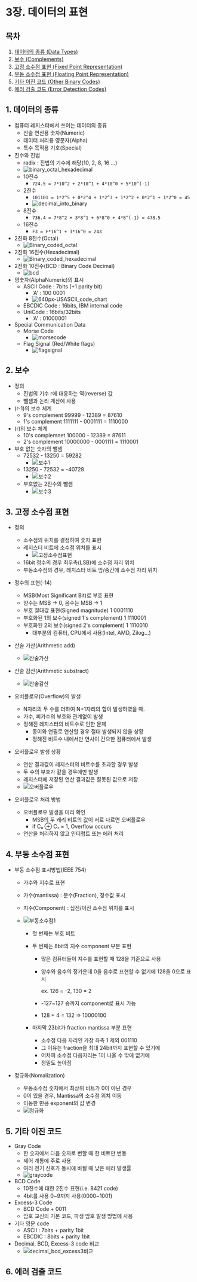 # 3장. 데이터의 표현

[CSA2021 컴퓨터시스템구조 제 3 장 Part 1]: https://www.youtube.com/watch?v=aSocCv3SC2k&amp;list=PLc8fQ-m7b1hCHTT7VH2oo0Ng7Et096dYc&amp;index=6
[CSA2021 컴퓨터시스템구조 제 3 장 Part 2]: https://www.youtube.com/watch?v=bysGzutpRgc&amp;list=PLc8fQ-m7b1hCHTT7VH2oo0Ng7Et096dYc&amp;index=7



## 목차

1. [데이터의 종류 (Data Types)](#1-데이터의-종류)
2. [보수 (Complements)](#2-보수)
3. [고정 소수점 표현 (Fixed Point Representation)](#3-고정-소수점-표현)
4. [부동 소수점 표현 (Floating Point Representation)](#4-부동-소수점-표현)
5. [기타 이진 코드 (Other Binary Codes)](#5-기타-이진-코드)
6. [에러 검출 코드 (Error Detection Codes)](#6-에러-검출-코드)



## 1. 데이터의 종류

- 컴퓨터 레지스터에서 쓰이는 데이터의 종류
  - 산술 연산용 숫자(Numeric)
  - 데이터 처리용 영문자(Alpha)
  - 특수 목적용 기호(Special)
- 진수와 진법
  - radix : 진법의 기수에 해당(10, 2, 8, 16 ...)
  - ![binary_octal_hexadecimal](md-images/binary_octal_hexadecimal.PNG)
  - 10진수
    - ```724.5 = 7*10^2 + 2*10^1 + 4*10^0 + 5*10^(-1)```
  - 2진수
    - ```101101 = 1*2^5 + 0*2^4 + 1*2^3 + 1*2^2 + 0*2^1 + 1*2^0 = 45```
    - ![decimal_into_binary](md-images/decimal_into_binary.PNG)
  - 8진수
    - ```736.4 = 7*8^2 + 3*8^1 + 6*8^0 + 4*8^(-1) = 478.5```
  - 16진수
    - ```F3 = F*16^1 + 3*16^0 = 243```
- 2진화 8진수(Octal)
  - ![Binary_coded_octal](md-images/Binary_coded_octal.PNG)
- 2진화 16진수(Hexadecimal)
  - ![Binary_coded_hexadecimal](md-images/Binary_coded_hexadecimal.PNG)
- 2진화 10진수(BCD : Binary Code Decimal)
  - ![bcd](md-images/bcd.PNG)
- 영숫자(AlphaNumeric)의 표시
  - ASCⅡ Code : 7bits (+1 parity bit)
    - 'A' : 100 0001
    - ![640px-USASCII_code_chart](md-images/640px-USASCII_code_chart.png)
  - EBCDIC Code : 16bits, IBM internal code
  - UniCode : 16bits/32bits
    - 'A' : 01000001
- Special Communication Data
  - Morse Code
    - ![morsecode](md-images/morsecode.png)
  - Flag Signal (Red/White flags)
    - ![flagsignal](md-images/flagsignal.jpg)



## 2. 보수

- 정의
  - 진법의 기수 r에 대응하는 역(reverse) 값
  - 뺄셈과 논리 계산에 사용
- (r-1)의 보수 체계
  - 9's complement 99999 - 12389 = 87610
  - 1's complement 1111111 - 0001111 = 1110000
- (r)의 보수 체계
  - 10's complemnet 100000 - 12389 = 87611
  - 2's complement 10000000 - 0001111 = 1110001 
- 부호 없는 숫자의 뺄셈
  - 72532 - 13250 = 59282
    - ![보수1](md-images/%EB%B3%B4%EC%88%981.PNG)
  - 13250 - 72532 = -40728
    - ![보수2](md-images/%EB%B3%B4%EC%88%982.PNG)
  - 부호없는 2진수의 뺄셈
    - ![보수3](md-images/%EB%B3%B4%EC%88%983.PNG)



## 3. 고정 소수점 표현

- 정의
  - 소수점의 위치를 결정하여 숫자 표현
  - 레지스터 비트에 소수점 위치를 표시
    - ![고정소수점표현](md-images/%EA%B3%A0%EC%A0%95%EC%86%8C%EC%88%98%EC%A0%90%ED%91%9C%ED%98%84.PNG)
  - 16bit 정수의 경우 최우측(LSB)에 소수점 자리 위치
  - 부동소수점의 경우, 레지스터 비트 앞/중간에 소수점 자리 위치
- 정수의 표현(-14)
  - MSB(Most Significant Bit)로 부호 표현
  - 양수는 MSB -> 0, 음수는 MSB -> 1
  - 부호 절대값 표현(Signed magnitude)                1 0001110
  - 부호화된 1의 보수(signed 1's complement)     1 1110001
  - 부호화된 2의 보수(signed 2's complement)     1 1110010
    - 대부분의 컴퓨터, CPU에서 사용(Intel, AMD, Zilog...)
- 산술 가산(Arithmetic add)
  - ![산술가산](md-images/%EC%82%B0%EC%88%A0%EA%B0%80%EC%82%B0.PNG)
- 산술 감산(Arithmetic substract)
  - ![산술감산](md-images/%EC%82%B0%EC%88%A0%EA%B0%90%EC%82%B0.PNG)

- 오버플로우(Overflow)의 발생
  - N자리의 두 수를 더하여 N+1자리의 합이 발생하였을 때.
  - 가수, 피가수의 부호와 관계없이 발생
  - 정해진 레지스터의 비트수로 인한 문제
    - 종이와 연필로 연산할 경우 절대 발생되지 않을 상황
    - 정해진 비트수 내에서만 연사이 간으한 컴퓨터에서 발생
- 오버플로우 발생 상황
  - 연산 결과값이 레지스터의 비트수를 초과할 경우 발생
  - 두 수의 부호가 같을 경우에만 발생
  - 레지스터에 저장된 연산 결과값은 잘못된 값으로 저장
  - ![오버플로우](md-images/%EC%98%A4%EB%B2%84%ED%94%8C%EB%A1%9C%EC%9A%B0.PNG)
- 오버플로우 처리 방법
  - 오버플로우 발생을 미리 확인
    - MSB의 두 캐리 비트의 값이 서로 다르면 오버플로우
    - if C₈ ⊕ C₇ = 1, Overflow occurs
  - 연산을 처리하지 않고 인터럽트 또는 에러 처리



## 4. 부동 소수점 표현

- 부동 소수점 표시방법(IEEE 754)

  - 가수와 지수로 표현

  - 가수(mantissa) : 분수(Fraction), 정수값 표시

  - 지수(Component) : 십진/이진 소수점 위치를 표시

  - ![부동소수점1](md-images/%EB%B6%80%EB%8F%99%EC%86%8C%EC%88%98%EC%A0%901.PNG)

    - 첫 번째는 부호 비트

    - 두 번째는 8bit의 지수 component 부분 표현

      - 많은 컴퓨터들이 지수를 표현할 때 128을 기준으로 사용

      - 양수와 음수의 정가운데 0을 음수로 표현할 수 없기에 128을 0으로 표시

        ex. 126 = -2, 130 = 2

      - -127~127 승까지 component로 표시 가능

      - 128 + 4 = 132 => 10000100

    - 마지막 23bit가 fraction mantissa 부분 표현

      - 소수점 다음 자리인 가장 좌측 1 제외 001110
      - 그 이유는 fraction을 최대 24bit까지 표현할 수 있기에
      - 어차피 소수점 다음자리는 1이 나올 수 밖에 없기에
      - 정밀도 높아짐 

- 정규화(Nomalization)

  - 부동소수점 숫자에서 최상위 비트가 0이 아닌 경우
  - 0이 있을 경우, Mantissa의 소수점 위치 이동
  - 이동한 만큼 exponent의 값 변경
  - ![정규화](md-images/%EC%A0%95%EA%B7%9C%ED%99%94.PNG)



## 5. 기타 이진 코드

- Gray Code
  - 한 숫자에서 다음 숫자로 변할 때 한 비트만 변동
  - 제어 계통에 주로 사용
  - 여러 전기 신호가 동시에 바뀔 때 낮은 에러 발생률
  - ![graycode](md-images/graycode.PNG)
- BCD Code
  - 10진수에 대한 2진수 표현(i.e. 8421 code)
  - 4bit를 사용 0~9까지 사용(0000~1001)
- Excess-3 Code
  - BCD Code + 0011
  - 암호  교신의 기본 코드, 파생 암호 발생 방법에 사용
- 기타 영문 code
  - ASCⅡ : 7bits + parity 1bit
  - EBCDIC : 8bits + parity 1bit
- Decimal, BCD, Excess-3 code 비교
  - ![decimal_bcd_excess3비교](md-images/decimal_bcd_excess3%EB%B9%84%EA%B5%90.PNG)



## 6. 에러 검출 코드
